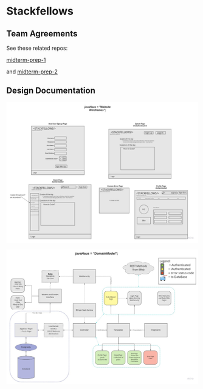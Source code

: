 # Stackfellows

## Team Agreements

See these related repos:

[midterm-prep-1](https://github.com/javahaus/midterm-prep-1)

and [midterm-prep-2](https://github.com/javahaus/midterm-prep-2)

## Design Documentation

![Website Wireframe](JavaHaus-web-wireframe.jpg)

![Domain Architecture Design](JavaHaus-domain-model-architecture.jpg)

